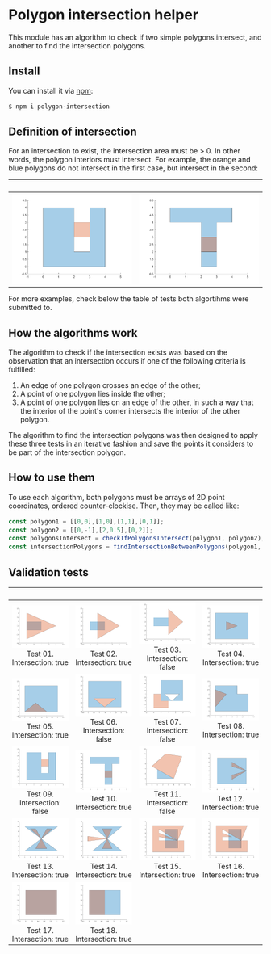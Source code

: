 # Polygon intersection helper

This module has an algorithm to check if two simple polygons intersect, and another to find the intersection polygons. 

## Install

You can install it via [npm](https://www.npmjs.com/package/polygon-intersection):

```sh
$ npm i polygon-intersection
```

## Definition of intersection ##
For an intersection to exist, the intersection area must be > 0. In other words, the polygon interiors must intersect. For example, the orange and blue polygons do not intersect in the first case, but intersect in the second:

⠀ | ⠀ |
|:-------------------------:|:-------------------------:|
![Intersection example](test/test-08-intersection-false.png) | ![Intersection example](test/test-09-intersection-true.png)

For more examples, check below the table of tests both algortihms were submitted to.


## How the algorithms work ##
The algorithm to check if the intersection exists was based on the observation that an intersection occurs if one of the following criteria is fulfilled:
1. An edge of one polygon crosses an edge of the other;
2. A point of one polygon lies inside the other;
3. A point of one polygon lies on an edge of the other, in such a way that the interior of the point's corner intersects the interior of the other polygon.

The algorithm to find the intersection polygons was then designed to apply these three tests in an iterative fashion and save the points it considers to be part of the intersection polygon.


## How to use them ##
To use each algorithm, both polygons must be arrays of 2D point coordinates, ordered counter-clockise. Then, they may be called like:

```typescript
const polygon1 = [[0,0],[1,0],[1,1],[0,1]];
const polygon2 = [[0,-1],[2,0.5],[0,2]];
const polygonsIntersect = checkIfPolygonsIntersect(polygon1, polygon2);
const intersectionPolygons = findIntersectionBetweenPolygons(polygon1, polygon2);
```


## Validation tests ##
⠀ | ⠀ | ⠀ | ⠀ |
|:-------------------------:|:-------------------------:|:-------------------------:|:-------------------------:|
![Intersection example](test/test-00-intersection-true.png) Test 01. Intersection: true |  ![Intersection example](test/test-01-intersection-true.png) Test 02. Intersection: true | ![Intersection example](test/test-02-intersection-false.png) Test 03. Intersection: false | ![Intersection example](test/test-03-intersection-true.png) Test 04. Intersection: true
![Intersection example](test/test-04-intersection-true.png) Test 05. Intersection: true |  ![Intersection example](test/test-05-intersection-false.png) Test 06. Intersection: false | ![Intersection example](test/test-06-intersection-false.png) Test 07. Intersection: false | ![Intersection example](test/test-07-intersection-true.png) Test 08. Intersection: true
![Intersection example](test/test-08-intersection-false.png) Test 09. Intersection: false |  ![Intersection example](test/test-09-intersection-true.png) Test 10. Intersection: true | ![Intersection example](test/test-10-intersection-false.png) Test 11. Intersection: false  | ![Intersection example](test/test-11-intersection-true.png) Test 12. Intersection: true
![Intersection example](test/test-12-intersection-true.png) Test 13. Intersection: true |  ![Intersection example](test/test-13-intersection-true.png) Test 14. Intersection: true | ![Intersection example](test/test-14-intersection-true.png) Test 15. Intersection: true  | ![Intersection example](test/test-15-intersection-true.png) Test 16. Intersection: true
![Intersection example](test/test-16-intersection-true.png) Test 17. Intersection: true | ![Intersection example](test/test-17-intersection-true.png) Test 18. Intersection: true 

